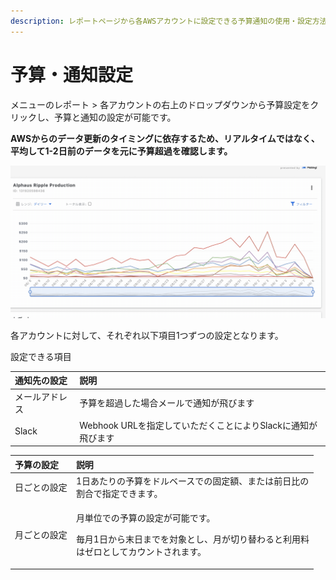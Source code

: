 ```yaml
---
description: レポートページから各AWSアカウントに設定できる予算通知の使用・設定方法について記載しています。
---
```


# 予算・通知設定

メニューのレポート &gt; 各アカウントの右上のドロップダウンから予算設定をクリックし、予算と通知の設定が可能です。

**AWSからのデータ更新のタイミングに依存するため、リアルタイムではなく、平均して1-2日前のデータを元に予算超過を確認します。**

![](../../.gitbook/assets/2021-09-08-10.10.06.gif)

各アカウントに対して、それぞれ以下項目1つずつの設定となります。

設定できる項目

| 通知先の設定 | 説明 |
| :--- | :--- |
| メールアドレス | 予算を超過した場合メールで通知が飛びます |
| Slack | Webhook URLを指定していただくことによりSlackに通知が 飛びます |

<table>
  <thead>
    <tr>
      <th style="text-align:left">&#x4E88;&#x7B97;&#x306E;&#x8A2D;&#x5B9A;</th>
      <th style="text-align:left">&#x8AAC;&#x660E;</th>
    </tr>
  </thead>
  <tbody>
    <tr>
      <td style="text-align:left">&#x65E5;&#x3054;&#x3068;&#x306E;&#x8A2D;&#x5B9A;</td>
      <td style="text-align:left">1&#x65E5;&#x3042;&#x305F;&#x308A;&#x306E;&#x4E88;&#x7B97;&#x3092;&#x30C9;&#x30EB;&#x30D9;&#x30FC;&#x30B9;&#x3067;&#x306E;&#x56FA;&#x5B9A;&#x984D;&#x3001;&#x307E;&#x305F;&#x306F;&#x524D;&#x65E5;&#x6BD4;&#x306E;
        <br
        />&#x5272;&#x5408;&#x3067;&#x6307;&#x5B9A;&#x3067;&#x304D;&#x307E;&#x3059;&#x3002;</td>
    </tr>
    <tr>
      <td style="text-align:left">&#x6708;&#x3054;&#x3068;&#x306E;&#x8A2D;&#x5B9A;</td>
      <td style="text-align:left">
        <p>&#x6708;&#x5358;&#x4F4D;&#x3067;&#x306E;&#x4E88;&#x7B97;&#x306E;&#x8A2D;&#x5B9A;&#x304C;&#x53EF;&#x80FD;&#x3067;&#x3059;&#x3002;</p>
        <p>&#x6BCE;&#x6708;1&#x65E5;&#x304B;&#x3089;&#x672B;&#x65E5;&#x307E;&#x3067;&#x3092;&#x5BFE;&#x8C61;&#x3068;&#x3057;&#x3001;&#x6708;&#x304C;&#x5207;&#x308A;&#x66FF;&#x308F;&#x308B;&#x3068;&#x5229;&#x7528;&#x6599;
          <br
          />&#x306F;&#x30BC;&#x30ED;&#x3068;&#x3057;&#x3066;&#x30AB;&#x30A6;&#x30F3;&#x30C8;&#x3055;&#x308C;&#x307E;&#x3059;&#x3002;</p>
      </td>
    </tr>
  </tbody>
</table>



